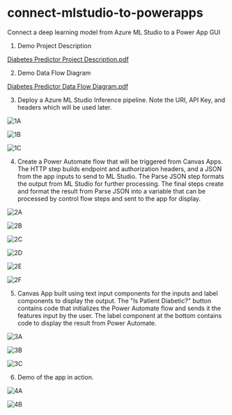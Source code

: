 # connect-mlstudio-to-powerapps
Connect a deep learning model from Azure ML Studio to a Power App GUI

1. Demo Project Description

[Diabetes Predictor Project Description.pdf](https://github.com/ermls/connect-mlstudio-to-powerapps/files/9559216/Diabetes.Predictor.Project.Description.pdf)

2. Demo Data Flow Diagram

[Diabetes Predictor Data Flow Diagram.pdf](https://github.com/ermls/connect-mlstudio-to-powerapps/files/9559222/Diabetes.Predictor.Data.Flow.Diagram.pdf)

3. Deploy a Azure ML Studio Inference pipeline. Note the URI, API Key, and headers which
will be used later.

![1A](https://user-images.githubusercontent.com/83891373/189542792-afe7cf75-be6e-4028-b3ae-5060f1923a0f.jpg)

![1B](https://user-images.githubusercontent.com/83891373/189542797-3d06641a-72a2-480e-8aa5-44f34088c6b9.jpg)

![1C](https://user-images.githubusercontent.com/83891373/189542804-8bdb91df-d0a5-4d02-a87c-78879cef7f79.jpg)

4. Create a Power Automate flow that will be triggered from Canvas Apps. The HTTP step builds endpoint and 
authorization headers, and a JSON from the app inputs to send to ML Studio. The Parse JSON step formats
the output from ML Studio for further processing. The final steps create and format the result from Parse
JSON into a variable that can be processed by control flow steps and sent to the app for display.

![2A](https://user-images.githubusercontent.com/83891373/189542820-16ab2742-084b-4ca5-807e-caaee622f7bb.jpg)

![2B](https://user-images.githubusercontent.com/83891373/189542825-264bed62-6283-4176-a250-b2898baeb79b.jpg)

![2C](https://user-images.githubusercontent.com/83891373/189543363-3535ae7f-f830-4446-b865-8f38b9e651ea.jpg)

![2D](https://user-images.githubusercontent.com/83891373/189542834-8b2ee419-7929-4e59-bf1a-18be3683227f.jpg)

![2E](https://user-images.githubusercontent.com/83891373/189542841-cac25a36-afc2-423d-8cb4-b8c182f10495.jpg)

![2F](https://user-images.githubusercontent.com/83891373/189542844-2da8976e-cd58-4bdd-ad94-f884a9528a7c.jpg)

5. Canvas App built using text input components for the inputs and label components to
display the output. The "Is Patient Diabetic?" button contains code that initializes the Power Automate
flow and sends it the features input by the user. The label component at the bottom contains
code to display the result from Power Automate.

![3A](https://user-images.githubusercontent.com/83891373/189542874-3f4a111a-984b-4008-8407-9a7c3ddeed2a.jpg)

![3B](https://user-images.githubusercontent.com/83891373/189542880-a2e5872d-4fa5-4c24-8e02-3776a72089d3.jpg)

![3C](https://user-images.githubusercontent.com/83891373/189542883-2ca7a56e-bbd4-4197-b0e1-ecb6d0d6f4ef.jpg)

6. Demo of the app in action.

![4A](https://user-images.githubusercontent.com/83891373/189542890-11b4cce9-3258-49c4-a970-219b9519a848.jpg)

![4B](https://user-images.githubusercontent.com/83891373/189542893-d04d9d73-ce3e-4be2-ab03-27b6fb9fa9d5.jpg)

